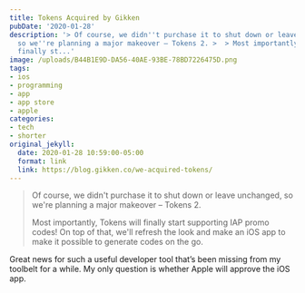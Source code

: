 ```yaml
---
title: Tokens Acquired by Gikken
pubDate: '2020-01-28'
description: '> Of course, we didn''t purchase it to shut down or leave unchanged,
  so we''re planning a major makeover – Tokens 2. >  > Most importantly, Tokens will
  finally st...'
image: /uploads/B44B1E9D-DA56-40AE-93BE-78BD7226475D.png
tags:
- ios
- programming
- app
- app store
- apple
categories:
- tech
- shorter
original_jekyll:
  date: 2020-01-28 10:59:00-05:00
  format: link
  link: https://blog.gikken.co/we-acquired-tokens/
---
```


> Of course, we didn't purchase it to shut down or leave unchanged, so we're planning a major makeover – Tokens 2.
> 
> Most importantly, Tokens will finally start supporting IAP promo codes! On top of that, we'll refresh the look and make an iOS app to make it possible to generate codes on the go.

Great news for such a useful developer tool that’s been missing from my toolbelt for a while. My only question is whether Apple will approve the iOS app.
